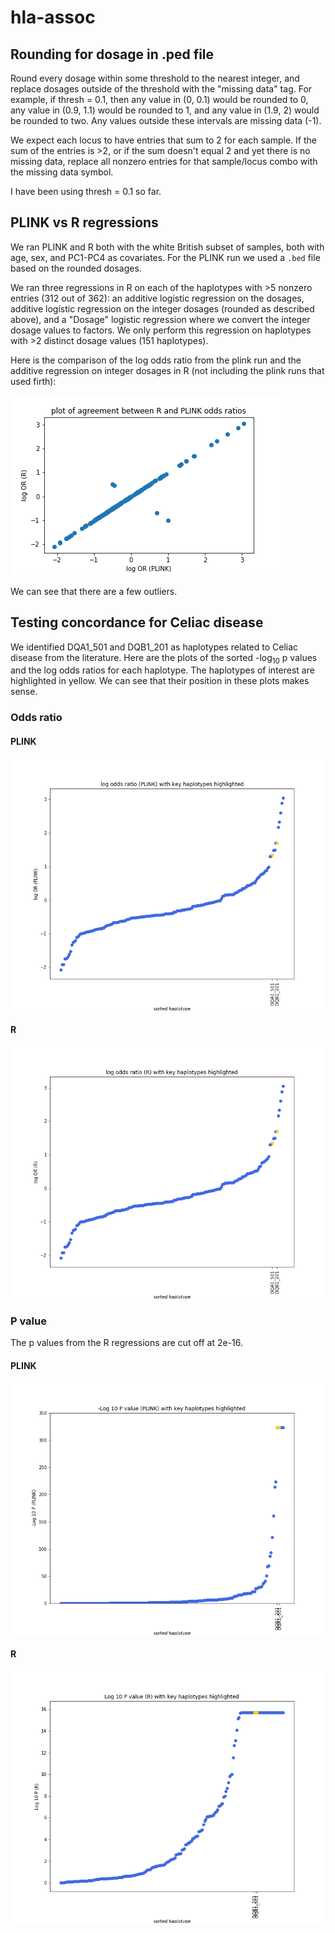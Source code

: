 # hla-assoc

## Rounding for dosage in .ped file

Round every dosage within some threshold to the nearest integer, and replace
dosages outside of the threshold with the "missing data" tag. For example, if
thresh = 0.1, then any value in (0, 0.1) would be rounded to 0, any value in
(0.9, 1.1) would be rounded to 1, and any value in (1.9, 2) would be rounded to 
two. Any values outside these intervals are missing data (-1).

We expect each locus to have entries that sum to 2 for each sample. If the
sum of the entries is >2, or if the sum doesn't equal 2 and yet there is no
missing data, replace all nonzero entries for that sample/locus combo with the
missing data symbol.

I have been using thresh = 0.1 so far.

## PLINK vs R regressions

We ran PLINK and R both with the white British subset of samples, both with 
age, sex, and PC1-PC4 as covariates. For the PLINK run we used a `.bed` file
based on the rounded dosages.

We ran three regressions in R on each of the haplotypes with >5 nonzero entries
(312 out of 362): an additive logistic regression on the dosages,
additive logistic regression on the integer dosages (rounded as described
above), and a "Dosage" logistic regression where we convert the integer dosage
values to factors. We only perform this regression on haplotypes with >2
distinct dosage values (151 haplotypes).

Here is the comparison of the log odds ratio from the plink run and the
additive regression on integer dosages in R (not including the plink runs that
used firth):

![alt text](https://github.com/rivas-lab/hla-assoc/blob/master/plots/out_dosage_add_plot.png)

We can see that there are a few outliers.

## Testing concordance for Celiac disease

We identified DQA1\_501 and DQB1\_201 as haplotypes related to Celiac disease
from the literature. Here are the plots of the sorted -log<sub>10</sub> p
values and the log odds ratios for each haplotype. The haplotypes of interest
are highlighted in yellow. We can see that their position in these plots makes
sense.

### Odds ratio

#### PLINK

![alt text](https://github.com/rivas-lab/hla-assoc/blob/master/plots/OR_PLINK_plot.png)

#### R

![alt text](https://github.com/rivas-lab/hla-assoc/blob/master/plots/OR_R_plot.png)


### P value

The p values from the R regressions are cut off at 2e-16.

#### PLINK

![alt text](https://github.com/rivas-lab/hla-assoc/blob/master/plots/log10_pval_PLINK_plot.png)

#### R
![alt text](https://github.com/rivas-lab/hla-assoc/blob/master/plots/log10_pval_R_plot.png)

